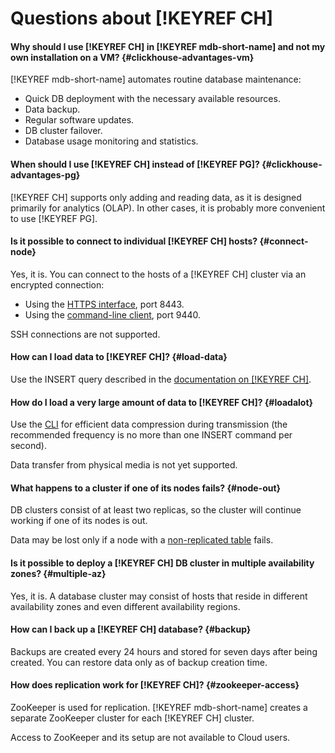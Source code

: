 # Questions about [!KEYREF CH]

#### Why should I use [!KEYREF CH] in [!KEYREF mdb-short-name] and not my own installation on a VM? {#clickhouse-advantages-vm}

[!KEYREF mdb-short-name] automates routine database maintenance:

- Quick DB deployment with the necessary available resources.
- Data backup.
- Regular software updates.
- DB cluster failover.
- Database usage monitoring and statistics.

#### When should I use [!KEYREF CH] instead of [!KEYREF PG]? {#clickhouse-advantages-pg}

[!KEYREF CH] supports only adding and reading data, as it is designed primarily for analytics (OLAP). In other cases, it is probably more convenient to use [!KEYREF PG].

#### Is it possible to connect to individual [!KEYREF CH] hosts? {#connect-node}

Yes, it is. You can connect to the hosts of a [!KEYREF CH] cluster via an encrypted connection:

- Using the [HTTPS interface](https://clickhouse.yandex/docs/ru/interfaces/http_interface/), port 8443.
- Using the [command-line client](https://clickhouse.yandex/docs/ru/interfaces/cli/), port 9440.

SSH connections are not supported.

#### How can I load data to [!KEYREF CH]? {#load-data}

Use the INSERT query described in the [ documentation on [!KEYREF CH]](https://clickhouse.yandex/docs/ru/query_language/queries.html#insert).

#### How do I load a very large amount of data to [!KEYREF CH]? {#loadalot}

Use the [CLI](https://clickhouse.yandex/docs/en/interfaces/cli/) for efficient data compression during transmission (the recommended frequency is no more than one INSERT command per second).

Data transfer from physical media is not yet supported.

#### What happens to a cluster if one of its nodes fails? {#node-out}

DB clusters consist of at least two replicas, so the cluster will continue working if one of its nodes is out.

Data may be lost only if a node with a [non-replicated table](https://clickhouse.yandex/docs/ru/table_engines/replication/) fails.

#### Is it possible to deploy a [!KEYREF CH] DB cluster in multiple availability zones? {#multiple-az}

Yes, it is. A database cluster may consist of hosts that reside in different availability zones and even different availability regions.

#### How can I back up a [!KEYREF CH] database? {#backup}

Backups are created every 24 hours and stored for seven days after being created. You can restore data only as of backup creation time.

#### How does replication work for [!KEYREF CH]? {#zookeeper-access}

ZooKeeper is used for replication. [!KEYREF mdb-short-name] creates a separate ZooKeeper cluster for each [!KEYREF CH] cluster.

Access to ZooKeeper and its setup are not available to Cloud users.

